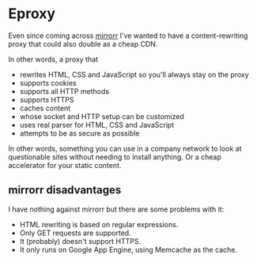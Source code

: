 # Eproxy

Even since coming across [mirrorr](https://github.com/bslatkin/mirrorrr) I've wanted to have a content-rewriting proxy that could also double as a cheap CDN.

In other words, a proxy that

* rewrites HTML, CSS and JavaScript so you'll always stay on the proxy
* supports cookies
* supports all HTTP methods 
* supports HTTPS
* caches content
* whose socket and HTTP setup can be customized
* uses real parser for HTML, CSS and JavaScript
* attempts to be as secure as possible 

In other words, something you can use in a company network to look at questionable sites without needing to install anything. Or a cheap accelerator for your static content.

## mirrorr disadvantages

I have nothing against mirrorr but there are some problems with it:

* HTML rewriting is based on regular expressions.
* Only GET requests are supported.
* It (probably) doesn't support HTTPS.
* It only runs on Google App Engine, using Memcache as the cache.